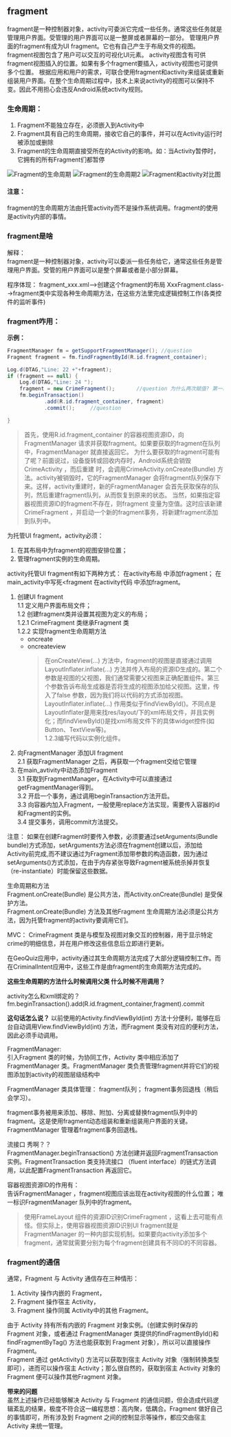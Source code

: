 ## fragment

fragment是一种控制器对象，activity可委派它完成一些任务。通常这些任务就是管理用户界面。受管理的用户界面可以是一整屏或者屏幕的一部分。
管理用户界面的fragment有成为UI fragment。它也有自己产生于布局文件的视图。fragment视图包含了用户可以交互的可视化UI元素。
activity视图含有可供fragment视图插入的位置。如果有多个fragment要插入，activity视图也可提供多个位置。
根据应用和用户的需求，可联合使用fragment和activity来组装或重新组装用户界面。在整个生命周期过程中，技术上来说activity的视图可以保持不变。因此不用担心会违反Android系统activity规则。


### 生命周期：
1. Fragment不能独立存在，必须嵌入到Activity中
2. Fragment具有自己的生命周期，接收它自己的事件，并可以在Activity运行时被添加或删除
3. Fragment的生命周期直接受所在的Activity的影响。如：当Activity暂停时，它拥有的所有Fragment们都暂停


![Fragment的生命周期](https://www.runoob.com/wp-content/uploads/2015/08/31722863.jpg)
![Fragment的生命周期2](https://upload-images.jianshu.io/upload_images/2552605-82215f275d6a1794?imageMogr2/auto-orient/strip|imageView2/2/w/317/format/webp)
![Fragment和activity对比图](https://upload-images.jianshu.io/upload_images/944365-0f9670e55a52403c.png?imageMogr2/auto-orient/strip|imageView2/2/w/340/format/webp)



#### 注意：
fragment的生命周期方法由托管activity而不是操作系统调用。fragment的使用是activity内部的事情。

### fragment是啥
解释：  
fragment是一种控制器对象，activity可以委派一些任务给它，通常这些任务是管理用户界面。受管的用户界面可以是整个屏幕或者是小部分屏幕。

程序体现：
fragment_xxx.xml-->创建这个fragment的布局
XxxFragment.class-->fragment类中实现各种生命周期方法，在这些方法里完成逻辑控制工作(各类控件的监听事件)



### fragment咋用：

**示例：**
```java
FragmentManager fm = getSupportFragmentManager(); //question
Fragment fragment = fm.findFragmentById(R.id.fragment_container);

Log.d(DTAG,"Line: 22 +"+fragment);
if (fragment == null) {
    Log.d(DTAG,"Line: 24 ");
    fragment = new CrimeFragment();       //question 为什么两次赋值? 第一次时并不能找到fragment,这次添加了，之后activity销毁，fragment会保持，然后恢复时候,第一次的就能找到。
    fm.beginTransaction()
            .add(R.id.fragment_container, fragment)
            .commit();     //question

}
```
>首先，使用R.id.fragment_container 的容器视图资源ID，向FragmentManager 请求并获取fragment。如果要获取的fragment在队列中，FragmentManager 就直接返回它。
为什么要获取的fragment可能有了呢？前面说过，设备旋转或回收内存时，Android系统会销毁CrimeActivity ，而后重建 时，会调用CrimeActivity.onCreate(Bundle) 方法。activity被销毁时，它的FragmentManager 会将fragment队列保存下来。这样，activity重建时，新的FragmentManager 会首先获取保存的队列，然后重建fragment队列，从而恢复到原来的状态。
当然，如果指定容器视图资源ID的fragment不存在，则fragment 变量为空值。这时应该新建CrimeFragment ，并启动一个新的fragment事务，将新建fragment添加到队列中。  




为托管UI fragment，activity必须：  
1. 在其布局中为fragment的视图安排位置；  
2. 管理fragment实例的生命周期。  


activity托管UI fragment有如下两种方式：
在activity布局 中添加fragment；
    在main_activity中写死<fragment 
在activity代码 中添加fragment。





1. 创建UI fragment  
1.1 定义用户界面布局文件；  
1.2 创建fragment类并设置其视图为定义的布局；  
  1.2.1 CrimeFragment 类继承Fragment 类  
  1.2.2 实现fragment生命周期方法  
    - oncreate    
    - oncreateview  
        > 在onCreateView(...)   方法中，fragment的视图是直接通过调用LayoutInflater.inflate(...) 方法并传入布局的资源ID生成的。第二个参数是视图的父视图，我们通常需要父视图来正确配置组件。第三个参数告诉布局生成器是否将生成的视图添加给父视图。这里，传入了false 参数，因为我们将以代码的方式添加视图。  
        LayoutInflater.inflate(...) 
        作用类似于findViewById()。不同点是LayoutInflater是用来找res/layout/下的xml布局文件，并且实例化；而findViewById()是找xml布局文件下的具体widget控件(如 Button、TextView等)。   
  1.2.3编写代码以实例化组件。  
2. 向FragmentManager 添加UI fragment   
  2.1 获取FragmentManager 之后，再获取一个fragment交给它管理  
3. 在main_avtivity中动态添加Fragment  
  3.1 获取到FragmentManager，在Activity中可以直接通过getFragmentManager得到。  
  3.2 开启一个事务，通过调用beginTransaction方法开启。  
  3.3 向容器内加入Fragment，一般使用replace方法实现，需要传入容器的id和Fragment的实例。  
  3.4 提交事务，调用commit方法提交。  



注意：
如果在创建Fragment时要传入参数，必须要通过setArguments(Bundle bundle)方式添加，setArguments方法必须在fragment创建以后，添加给Activity前完成,而不建议通过为Fragment添加带参数的构造函数，因为通过setArguments()方式添加，在由于内存紧张导致Fragment被系统杀掉并恢复（re-instantiate）时能保留这些数据。






生命周期和方法  
Fragment.onCreate(Bundle) 是公共方法，而Activity.onCreate(Bundle) 是受保护方法。  
Fragment.onCreate(Bundle) 方法及其他Fragment 生命周期方法必须是公共方法，因为托管fragment的activity要调用它们。


MVC：
CrimeFragment 类是与模型及视图对象交互的控制器，用于显示特定crime的明细信息，并在用户修改这些信息后立即进行更新。

在GeoQuiz应用中，activity通过其生命周期方法完成了大部分逻辑控制工作。而在CriminalIntent应用中，这些工作是由fragment的生命周期方法完成的。  

**这些生命周期的方法什么时候调用父类  什么时候不用调用？**   








activity怎么和xml绑定的？  
fm.beginTransaction().add(R.id.fragment_container,fragment).commit


**这句话怎么说？**
以前使用的Activity.findViewById(int) 方法十分便利，能够在后台自动调用View.findViewById(int) 方法，而Fragment 类没有对应的便利方法，因此必须手动调用。



FragmentManager:  
引入Fragment 类的时候，为协同工作，Activity 类中相应添加了FragmentManager 类。FragmentManager 类负责管理fragment并将它们的视图添加到activity的视图层级结构中

FragmentManager 类具体管理：
fragment队列；
fragment事务回退栈（稍后会学习）。  


fragment事务被用来添加、移除、附加、分离或替换fragment队列中的fragment。这是使用fragment动态组装和重新组装用户界面的关键。FragmentManager 管理着fragment事务回退栈。  
 
流接口   秀啊？？  
FragmentManager.beginTransaction() 方法创建并返回FragmentTransaction 实例。FragmentTransaction 类支持流接口 （fluent interface）的链式方法调用，以此配置FragmentTransaction 再返回它。   

容器视图资源ID的作用有：  
告诉FragmentManager ，fragment视图应该出现在activity视图的什么位置；
唯一标识FragmentManager 队列中的fragment。 
>使用FrameLayout 组件的资源ID识别CrimeFragment ，这看上去可能有点怪。但实际上，使用容器视图资源ID识别UI fragment就是FragmentManager 的一种内部实现机制。如果要向activity添加多个fragment，通常就需要分别为每个fragment创建具有不同ID的不同容器。


### fragment的通信
通常，Fragment 与 Activity 通信存在三种情形：

1. Activity 操作内嵌的 Fragment，
2. Fragment 操作宿主 Activity，
3. Fragment 操作同属 Activity中的其他 Fragment。

由于 Activity 持有所有内嵌的 Fragment 对象实例。（创建实例时保存的 Fragment 对象，或者通过 FragmentManager 类提供的findFragmentById()和findFragmentByTag() 方法也能获取到 Fragment 对象），所以可以直接操作Fragment。  
Fragment 通过 getActivity() 方法可以获取到宿主 Activity 对象（强制转换类型即可），进而可以操作宿主 Activity；那么很自然的，获取到宿主 Activity 对象的 Fragment 便可以操作其他Fragment 对象。  

**带来的问题**  
虽然上述操作已经能够解决 Activity 与 Fragment 的通信问题，但会造成代码逻辑紊乱的结果，极度不符合这一编程思想：高内聚，低耦合。Fragment 做好自己的事情即可，所有涉及到 Fragment 之间的控制显示等操作，都应交由宿主 Activity 来统一管理。
